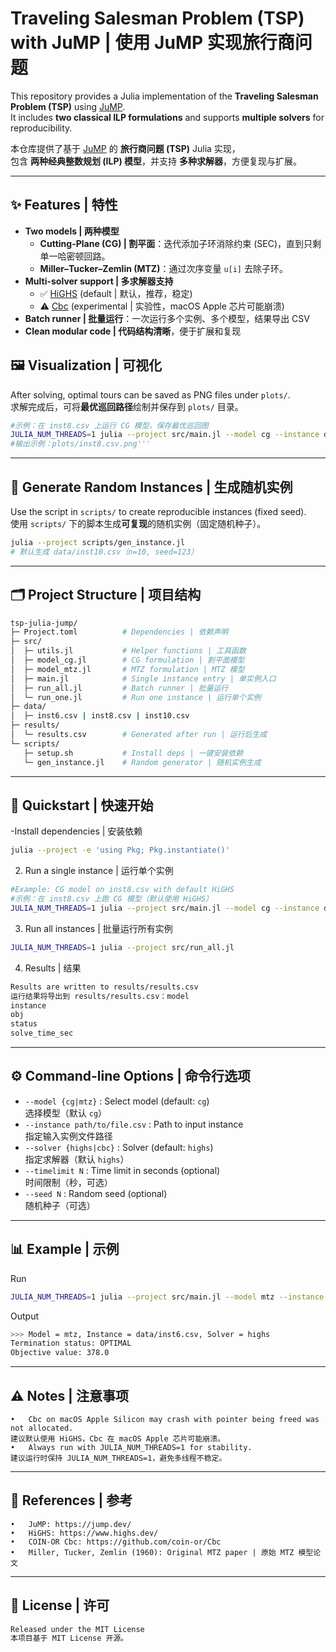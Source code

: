 # Traveling Salesman Problem (TSP) with JuMP | 使用 JuMP 实现旅行商问题

This repository provides a Julia implementation of the **Traveling Salesman Problem (TSP)** using [JuMP](https://jump.dev/).  
It includes **two classical ILP formulations** and supports **multiple solvers** for reproducibility.  

本仓库提供了基于 [JuMP](https://jump.dev/) 的 **旅行商问题 (TSP)** Julia 实现，  
包含 **两种经典整数规划 (ILP) 模型**，并支持 **多种求解器**，方便复现与扩展。

---

## ✨ Features | 特性
- **Two models | 两种模型**  
  - **Cutting-Plane (CG) | 割平面**：迭代添加子环消除约束 (SEC)，直到只剩单一哈密顿回路。  
  - **Miller–Tucker–Zemlin (MTZ)**：通过次序变量 `u[i]` 去除子环。  
- **Multi-solver support | 多求解器支持**  
  - ✅ [HiGHS](https://www.highs.dev/) (default | 默认，推荐，稳定)  
  - ⚠️ [Cbc](https://github.com/coin-or/Cbc) (experimental | 实验性，macOS Apple 芯片可能崩溃)  
- **Batch runner | 批量运行**：一次运行多个实例、多个模型，结果导出 CSV  
- **Clean modular code | 代码结构清晰**，便于扩展和复现  

## 🖼️ Visualization | 可视化
After solving, optimal tours can be saved as PNG files under `plots/`.  
求解完成后，可将**最优巡回路径**绘制并保存到 `plots/` 目录。

```bash
#示例：在 inst8.csv 上运行 CG 模型，保存最优巡回图
JULIA_NUM_THREADS=1 julia --project src/main.jl --model cg --instance data/inst8.csv
#输出示例：plots/inst8.csv.png'''
```
---


## 🧪 Generate Random Instances | 生成随机实例
Use the script in `scripts/` to create reproducible instances (fixed seed).  
使用 `scripts/` 下的脚本生成**可复现**的随机实例（固定随机种子）。
```bash
julia --project scripts/gen_instance.jl
# 默认生成 data/inst10.csv（n=10, seed=123）
```
---


## 🗂️ Project Structure | 项目结构
```bash
tsp-julia-jump/
├─ Project.toml          # Dependencies | 依赖声明
├─ src/
│  ├─ utils.jl           # Helper functions | 工具函数
│  ├─ model_cg.jl        # CG formulation | 割平面模型
│  ├─ model_mtz.jl       # MTZ formulation | MTZ 模型
│  ├─ main.jl            # Single instance entry | 单实例入口
│  ├─ run_all.jl         # Batch runner | 批量运行
│  └─ run_one.jl         # Run one instance | 运行单个实例
├─ data/
│  ├─ inst6.csv | inst8.csv | inst10.csv
├─ results/
│  └─ results.csv        # Generated after run | 运行后生成
└─ scripts/
   ├─ setup.sh           # Install deps | 一键安装依赖
   └─ gen_instance.jl    # Random generator | 随机实例生成
```
---

## 🚀 Quickstart | 快速开始

-Install dependencies | 安装依赖
```bash
julia --project -e 'using Pkg; Pkg.instantiate()'
```
2. Run a single instance | 运行单个实例
```bash
#Example: CG model on inst8.csv with default HiGHS
#示例：在 inst8.csv 上跑 CG 模型（默认使用 HiGHS）
JULIA_NUM_THREADS=1 julia --project src/main.jl --model cg --instance data/inst8.csv
```
3. Run all instances | 批量运行所有实例
```bash
JULIA_NUM_THREADS=1 julia --project src/run_all.jl
```

4. Results | 结果
```bash
Results are written to results/results.csv
运行结果将导出到 results/results.csv：model
instance
obj
status
solve_time_sec
```

---

## ⚙️ Command-line Options | 命令行选项
- `--model {cg|mtz}` : Select model (default: `cg`)  
  选择模型（默认 `cg`）  
- `--instance path/to/file.csv` : Path to input instance  
  指定输入实例文件路径  
- `--solver {highs|cbc}` : Solver (default: `highs`)  
  指定求解器（默认 `highs`）  
- `--timelimit N` : Time limit in seconds (optional)  
  时间限制（秒，可选）  
- `--seed N` : Random seed (optional)  
  随机种子（可选）  

---

## 📊 Example | 示例

Run
```bash
JULIA_NUM_THREADS=1 julia --project src/main.jl --model mtz --instance data/inst6.csv --solver highs
```
Output
```bash
>>> Model = mtz, Instance = data/inst6.csv, Solver = highs
Termination status: OPTIMAL
Objective value: 378.0
```
---


## ⚠️ Notes | 注意事项
	•	Cbc on macOS Apple Silicon may crash with pointer being freed was not allocated.
    建议默认使用 HiGHS，Cbc 在 macOS Apple 芯片可能崩溃。
	•	Always run with JULIA_NUM_THREADS=1 for stability.
    建议运行时保持 JULIA_NUM_THREADS=1，避免多线程不稳定。
---




## 📖 References | 参考
	•	JuMP: https://jump.dev/
	•	HiGHS: https://www.highs.dev/
	•	COIN-OR Cbc: https://github.com/coin-or/Cbc
	•	Miller, Tucker, Zemlin (1960): Original MTZ paper | 原始 MTZ 模型论文

---


## 📜 License | 许可
```bash
Released under the MIT License
本项目基于 MIT License 开源。
```